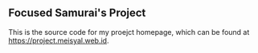 ## Focused Samurai's Project

This is the source code for my proejct homepage, which can be found at
https://project.meisyal.web.id.
